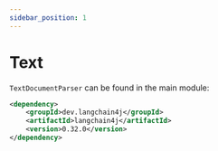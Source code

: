```yaml
---
sidebar_position: 1
---
```


# Text

`TextDocumentParser` can be found in the main module:
```xml
<dependency>
    <groupId>dev.langchain4j</groupId>
    <artifactId>langchain4j</artifactId>
    <version>0.32.0</version>
</dependency>
```